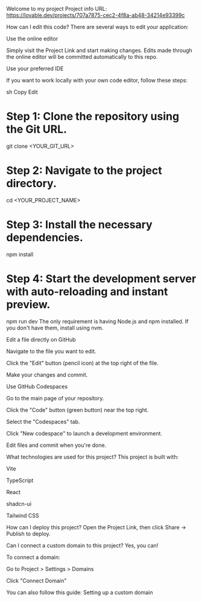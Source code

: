 Welcome to my project
Project info
URL: https://lovable.dev/projects/707a7875-cec2-4f8a-ab48-34214e93399c

How can I edit this code?
There are several ways to edit your application:

Use the online editor

Simply visit the Project Link and start making changes.
Edits made through the online editor will be committed automatically to this repo.

Use your preferred IDE

If you want to work locally with your own code editor, follow these steps:

sh
Copy
Edit
# Step 1: Clone the repository using the Git URL.
git clone <YOUR_GIT_URL>

# Step 2: Navigate to the project directory.
cd <YOUR_PROJECT_NAME>

# Step 3: Install the necessary dependencies.
npm install

# Step 4: Start the development server with auto-reloading and instant preview.
npm run dev
The only requirement is having Node.js and npm installed.
If you don't have them, install using nvm.

Edit a file directly on GitHub

Navigate to the file you want to edit.

Click the "Edit" button (pencil icon) at the top right of the file.

Make your changes and commit.

Use GitHub Codespaces

Go to the main page of your repository.

Click the "Code" button (green button) near the top right.

Select the "Codespaces" tab.

Click "New codespace" to launch a development environment.

Edit files and commit when you're done.

What technologies are used for this project?
This project is built with:

Vite

TypeScript

React

shadcn-ui

Tailwind CSS

How can I deploy this project?
Open the Project Link,
then click Share -> Publish to deploy.

Can I connect a custom domain to this project?
Yes, you can!

To connect a domain:

Go to Project > Settings > Domains

Click "Connect Domain"

You can also follow this guide: Setting up a custom domain

